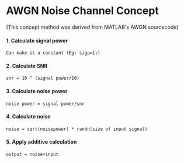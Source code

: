 # AWGN Noise Channel Concept

(This concept method was derived from MATLAB's AWGN sourcecode)

#### 1. Calculate signal power 
    Can make it a constant (Eg: sigp=1;)

#### 2. Calculate SNR
    snr = 10 ^ (signal power/10)
    
#### 3. Calculate noise power
    noise power = signal power/snr
    
#### 4. Calculate noise
    noise = sqrt(noisepower) * randn(size of input signal)
    
#### 5. Apply additive calculation 
    output = noise+input
